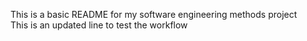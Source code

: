 This is a basic README for my software engineering methods project  
This is an updated line to test the workflow
